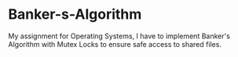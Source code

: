 # Banker-s-Algorithm
My assignment for Operating Systems, I have to implement Banker's Algorithm with Mutex Locks to ensure safe access to shared files.
